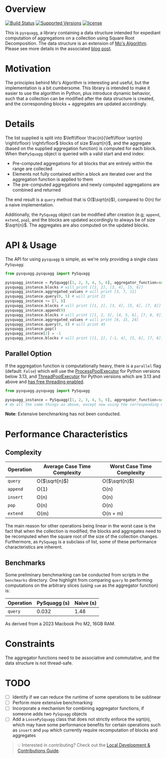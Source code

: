 # Overview

[![Build Status](https://github.com/danielenricocahall/pysquagg/actions/workflows/ci.yaml/badge.svg)](https://github.com/danielenricocahall/pysquagg/actions/workflows/ci.yaml/badge.svg)
[![Supported Versions](https://img.shields.io/badge/python-3.11%20%7C%203.12%20%7C%203.13-blue)](https://img.shields.io/badge/python-3.11%20%7C%203.12%20%7C%203.13-blue)
[![license](https://img.shields.io/github/license/mashape/apistatus.svg?maxAge=2592000)](https://github.com/danielenricocahall/pysquagg/blob/main/LICENSE)

 This is `pysquagg`, a library containing a data structure intended for expediant computation of aggregations on a collection using Square Root Decomposition. The data structure is an extension of [Mo's Algorithm](https://www.geeksforgeeks.org/mos-algorithm-query-square-root-decomposition-set-1-introduction/). Please see more details in the associated [blog post](https://open.substack.com/pub/dannycahall/p/pysquagg-square-root-decomposition?r=1swlpp&utm_campaign=post&utm_medium=web&showWelcomeOnShare=true).
 
# Motivation
The principles behind Mo's Algorithm is interesting and useful, but the implementation is a bit cumbersome. This library is intended to make it easier to use the algorithm in Python, plus introduce dynamic behavior, such that a collection can be modified after the data structure is created, and the corresponding blocks + aggregates are updated accordingly.

# Details
The list supplied is split into $\left\lfloor \frac{n}{\left\lfloor \sqrt{n} \right\rfloor} \right\rfloor$ blocks of size $\sqrt{n}$, and the aggregate (based on the supplied aggregation function) is computed for each block. When the`PySquagg` object is queried with a valid start and end index:
- Pre-computed aggregations for all blocks that are entirely within the range are collected
- Elements not fully contained within a block are iterated over and the aggregation function is applied to them
- The pre-computed aggregations and newly computed aggregations are combined and returned

The end result is a `query` method that is O($\sqrt{n}$), compared to O(n) for a naive implementation.

Additionally, the `PySquagg` object can be modified after creation (e.g; `append`, `extend`, `pop`), and the blocks are updated accordingly to always be of size $\sqrt{n}$. The aggregates are also computed on the updated blocks.


# API & Usage
The API for using `pysquagg` is simple, as we're only providing a single class `PySquagg`:
```python
from pysquagg.pysquagg import PySquagg

pysquagg_instance = PySquagg([1, 2, 3, 4, 5, 6], aggregator_function=sum)
pysquagg_instance.blocks # will print [[1, 2], [3, 4], [5, 6]]
pysquagg_instance.aggregated_values # will print [3, 7, 11]
pysquagg_instance.query(0, 5) # will print 21
pysquagg_instance += [7, 8]
pysquagg_instance.blocks # will print [[1, 2], [3, 4], [5, 6], [7, 8]]
pysquagg_instance.append(9)
pysquagg_instance.blocks # will print [[1, 2, 3], [4, 5, 6], [7, 8, 9]] - the block size has been recomputed from 2 -> 3
pysquagg_instance.aggregated_values # will print [6, 15, 24]
pysquagg_instance.query(0, 8) # will print 45
pysquagg_instance.pop()
pysquagg_instance[2] = -1
pysquagg_instance.blocks # will print [[1, 2], [-1, 4], [5, 6], [7, 8]] - block_size has dropped down from 3 -> 2
```

## Parallel Option
If the aggregation function is computationally heavy, there is a `parallel` flag (default: `False`) which will use the [ProcessPoolExecutor](https://docs.python.org/3/library/concurrent.futures.html#concurrent.futures.ProcessPoolExecutor) for Python versions below 3.13, and [ThreadPoolExecutor](https://docs.python.org/3/library/concurrent.futures.html#concurrent.futures.ThreadPoolExecutor) for Python versions which are 3.13 and above and [has free threading enabled](https://docs.python.org/3/howto/free-threading-python.html).
```python
from pysquagg.pysquagg import PySquagg

pysquagg_instance = PySquagg([1, 2, 3, 4, 5, 6], aggregator_function=sum, parallel=True)
# do all the same things as above, except now using the corresponding executor
```

**Note**: Extensive benchmarking has not been conducted.
# Performance Characteristics

## Complexity

| Operation | Average Case Time Complexity | Worst Case Time Complexity |
|-----------|------------------------------|----------------|
| `query`   | O($\sqrt{n}$)                | O($\sqrt{n}$)  |
| `append`  | O(1)                         | O(n)           |
| `insert`  | O(n)                         | O(n)           |
| `pop`     | O(n)                         | O(n)           |
| `extend` | O(m)                         | O(n + m)       |

The main reason for other operations being linear in the worst case is the fact that when the collection is modified, the blocks and aggregates need to be recomputed when the square root of the size of the collection changes. Furthermore, as `PySquagg` is a subclass of list, some of these performance characteristics are inherent.
## Benchmarks

Some preliminary benchmarking can be conducted from scripts in the `benchmarks` directory. One highlight from comparing `query` to performing computations on the arbitrary slices (using `sum` as the aggregator function) is:

| Operation | PySquagg (s) |  Naive (s) |
|-----------|--------------|------------|
| `query`   | 0.032        | 1.48      |

As derived from a 2023 Macbook Pro M2, 16GB RAM.

# Constraints
The aggregator functions need to be associative and commutative, and the data structure is not thread-safe.


# TODO
- [ ] Identify if we can reduce the runtime of some operations to be sublinear
- [ ] Perform more extensive benchmarking
- [ ] Incorporate a mechanism for combining aggregator functions, if someone adds two `PySquagg` objects
- [ ] Add a `LoosePySquagg` class that does not strictly enforce the sqrt(n), which may have some performance benefits for certain operations such as `insert` and `pop` which currently require recomputation of blocks and aggregates

> 💡 Interested in contributing? Check out the [Local Development & Contributions Guide](https://github.com/danielenricocahall/pysquagg/blob/main/CONTRIBUTING.md).
